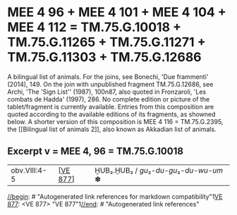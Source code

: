 # MEE 4 96 + MEE 4 101 + MEE 4 104 + MEE 4 112 =  TM.75.G.10018 + TM.75.G.11265 + TM.75.G.11271 + TM.75.G.11303 + TM.75.G.12686

A bilingual list of animals. For the joins, see Bonechi, 'Due frammenti' (2014), 149. On the join with unpublished fragment TM.75.G.12686, see Archi, 'The 'Sign List'' (1987), 100n87, also quoted in Fronzaroli, 'Les combats de Hadda' (1997), 286.
No complete edition or picture of the tablet/fragment is currently available. Entries from this composition are quoted according to the available editions of its fragments, as showned below.
A shorter version of this composition is MEE 4 116 = TM.75.G.2395, the [[Bilingual list of animals 2]], also known as Akkadian list of animals.

## Excerpt v = MEE 4, 96 = TM.75.G.10018

|              |            |                                          |
| ------------ | ---------- | ---------------------------------------- |
| obv.VIII:4-5 | [[VE 877]] | ḪUB₂.ḪUB₂ / *gu*₂-*du-gu*₂-*du-wu-um* ✽ |


[//begin]: # "Autogenerated link references for markdown compatibility"1[VE 877]: <VE 877> "VE 877"1[//end]: # "Autogenerated link references"

[//begin]: # "Autogenerated link references for markdown compatibility"
[VE 877]: <VE 877> "VE 877"
[//end]: # "Autogenerated link references"